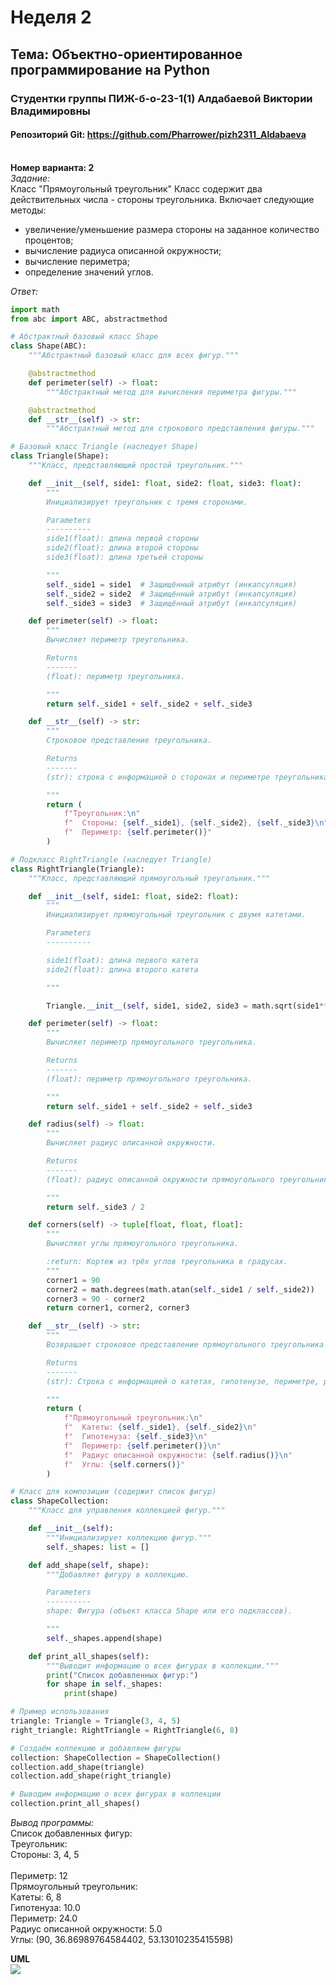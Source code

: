 # Неделя 2
## **Тема**: Объектно-ориентированное программирование на Python 
### Студентки группы ПИЖ-б-о-23-1(1) Алдабаевой Виктории Владимировны
#### Репозиторий Git: https://github.com/Pharrower/pizh2311_Aldabaeva <br><br>
**Номер варианта: 2**  
*Задание:*  
Класс "Прямоугольный треугольник"
Класс содержит два действительных числа - стороны треугольника. Включает следующие методы:
- увеличение/уменьшение размера стороны на заданное количество процентов;
- вычисление радиуса описанной окружности;
- вычисление периметра;
- определение значений углов. 

*Ответ:*  
```python
import math
from abc import ABC, abstractmethod

# Абстрактный базовый класс Shape
class Shape(ABC):
    """Абстрактный базовый класс для всех фигур."""

    @abstractmethod
    def perimeter(self) -> float:
        """Абстрактный метод для вычисления периметра фигуры."""

    @abstractmethod
    def __str__(self) -> str:
        """Абстрактный метод для строкового представления фигуры."""

# Базовый класс Triangle (наследует Shape)
class Triangle(Shape):
    """Класс, представляющий простой треугольник."""

    def __init__(self, side1: float, side2: float, side3: float):
        """
        Инициализирует треугольник с тремя сторонами.

        Parameters
        ----------
        side1(float): длина первой стороны
        side2(float): длина второй стороны
        side3(float): длина третьей стороны

        """
        self._side1 = side1  # Защищённый атрибут (инкапсуляция)
        self._side2 = side2  # Защищённый атрибут (инкапсуляция)
        self._side3 = side3  # Защищённый атрибут (инкапсуляция)

    def perimeter(self) -> float:
        """
        Вычисляет периметр треугольника.

        Returns
        -------
        (float): периметр треугольника.

        """
        return self._side1 + self._side2 + self._side3

    def __str__(self) -> str:
        """
        Строковое представление треугольника.

        Returns
        -------
        (str): строка с информацией о сторонах и периметре треугольника.

        """
        return (
            f"Треугольник:\n"
            f"  Стороны: {self._side1}, {self._side2}, {self._side3}\n"
            f"  Периметр: {self.perimeter()}"
        )

# Подкласс RightTriangle (наследует Triangle)
class RightTriangle(Triangle):
    """Класс, представляющий прямоугольный треугольник."""

    def __init__(self, side1: float, side2: float):
        """
        Инициализирует прямоугольный треугольник с двумя катетами.

        Parameters
        ----------

        side1(float): длина первого катета
        side2(float): длина второго катета

        """

        Triangle.__init__(self, side1, side2, side3 = math.sqrt(side1**2 + side2**2))

    def perimeter(self) -> float:
        """
        Вычисляет периметр прямоугольного треугольника.

        Returns
        -------
        (float): периметр прямоугольного треугольника.

        """
        return self._side1 + self._side2 + self._side3

    def radius(self) -> float:
        """
        Вычисляет радиус описанной окружности.

        Returns
        -------
        (float): радиус описанной окружности прямоугольного треугольника.

        """
        return self._side3 / 2

    def corners(self) -> tuple[float, float, float]:
        """
        Вычисляет углы прямоугольного треугольника.

        :return: Кортеж из трёх углов треугольника в градусах.
        """
        corner1 = 90  
        corner2 = math.degrees(math.atan(self._side1 / self._side2)) 
        corner3 = 90 - corner2
        return corner1, corner2, corner3

    def __str__(self) -> str:
        """
        Возвращает строковое представление прямоугольного треугольника с полной информацией.

        Returns
        -------
        (str): Строка с информацией о катетах, гипотенузе, периметре, радиусе и углах.

        """
        return (
            f"Прямоугольный треугольник:\n"
            f"  Катеты: {self._side1}, {self._side2}\n"
            f"  Гипотенуза: {self._side3}\n"
            f"  Периметр: {self.perimeter()}\n"
            f"  Радиус описанной окружности: {self.radius()}\n"
            f"  Углы: {self.corners()}"
        )

# Класс для композиции (содержит список фигур)
class ShapeCollection:
    """Класс для управления коллекцией фигур."""

    def __init__(self):
        """Инициализирует коллекцию фигур."""
        self._shapes: list = []

    def add_shape(self, shape):
        """Добавляет фигуру в коллекцию.

        Parameters
        ----------
        shape: Фигура (объект класса Shape или его подклассов).

        """
        self._shapes.append(shape)

    def print_all_shapes(self):
        """Выводит информацию о всех фигурах в коллекции."""
        print("Список добавленных фигур:")
        for shape in self._shapes:
            print(shape)

# Пример использования
triangle: Triangle = Triangle(3, 4, 5)
right_triangle: RightTriangle = RightTriangle(6, 8)

# Создаём коллекцию и добавляем фигуры
collection: ShapeCollection = ShapeCollection()
collection.add_shape(triangle)
collection.add_shape(right_triangle)

# Выводим информацию о всех фигурах в коллекции
collection.print_all_shapes()
```  
*Вывод программы:*  
Список добавленных фигур:<br>
Треугольник:<br>
  Стороны: 3, 4, 5  <br>      
  Периметр: 12 <br>
Прямоугольный треугольник: <br>
  Катеты: 6, 8 <br>
  Гипотенуза: 10.0 <br>
  Периметр: 24.0 <br>
  Радиус описанной окружности: 5.0 <br>
  Углы: (90, 36.86989764584402, 53.13010235415598) <br>

**UML** <br>
<img src="./UML/UML.png">